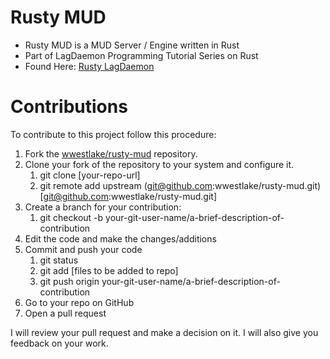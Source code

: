 # Rusty MUD

- Rusty MUD is a MUD Server / Engine written in Rust
- Part of LagDaemon Programming Tutorial Series on Rust
- Found Here: [Rusty LagDaemon](https://www.youtube.com/playlist?list=PLuzHVjFScUXW4bacZvaahwVlOK9DkcNRG)

# Contributions

To contribute to this project follow this procedure:

1. Fork the [wwestlake/rusty-mud](https://github.com/wwestlake/rusty-mud) repository.
2. Clone your fork of the repository to your system and configure it.
    1. git clone [your-repo-url]
    2. git remote add upstream (git@github.com:wwestlake/rusty-mud.git)[git@github.com:wwestlake/rusty-mud.git]
3. Create a branch for your contribution:
    1. git checkout -b your-git-user-name/a-brief-description-of-contribution
4. Edit the code and make the changes/additions
5. Commit and push your code
    1. git status
    2. git add [files to be added to repo]
    3. git push origin your-git-user-name/a-brief-description-of-contribution
6. Go to your repo on GitHub
7. Open a pull request

I will review your pull request and make a decision on it.  I will also give you feedback on your work.


